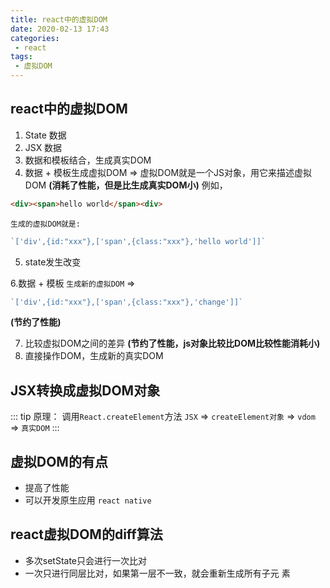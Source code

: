 ```yaml
---
title: react中的虚拟DOM
date: 2020-02-13 17:43
categories: 
 - react
tags: 
 - 虚拟DOM
---
```


<!-- more -->

## react中的虚拟DOM

1. State 数据
2. JSX 数据
3. 数据和模板结合，生成真实DOM
4. 数据 + 模板生成虚拟DOM => 虚拟DOM就是一个JS对象，用它来描述虚拟DOM **(消耗了性能，但是比生成真实DOM小)**
例如，
```html
<div><span>hello world</span><div>
```
`生成的虚拟DOM就是:`
```javascript
`['div',{id:"xxx"},['span',{class:"xxx"},'hello world']]`
```
5. state发生改变

6.数据 + 模板 `生成新的虚拟DOM` => 
 ```javascript
`['div',{id:"xxx"},['span',{class:"xxx"},'change']]`
```
 **(节约了性能)**
 
7. 比较虚拟DOM之间的差异 **(节约了性能，js对象比较比DOM比较性能消耗小)**
8. 直接操作DOM，生成新的真实DOM

## JSX转换成虚拟DOM对象

::: tip
原理： 调用`React.createElement`方法
`JSX` => `createElement对象` => `vdom` => `真实DOM`
:::

## 虚拟DOM的有点

- 提高了性能
- 可以开发原生应用 `react native`

## react虚拟DOM的diff算法

- 多次setState只会进行一次比对
- 一次只进行同层比对，如果第一层不一致，就会重新生成所有子元 素
